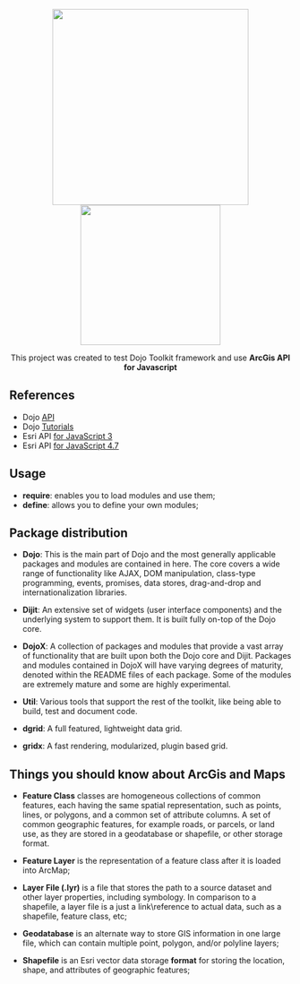 <p align="center">
  <img src="https://github.com/jvlessa/Dojo-Toolkit-w--ArcGIS-for-JavaScript/blob/master/images/dojo.png" width="350">
  <img src="https://github.com/jvlessa/Dojo-Toolkit-w--ArcGIS-for-JavaScript/blob/master/images/esrijs.png" width="250">
</p>

<p align="center">This project was created to test Dojo Toolkit framework and use <b>ArcGis API for Javascript</b></p>

## References
* Dojo [API](https://dojotoolkit.org/api/)
* Dojo [Tutorials](https://dojotoolkit.org/documentation/#tutorials)
* Esri API [for JavaScript 3](https://developers.arcgis.com/javascript/3/jsapi/)
* Esri API [for JavaScript 4.7](https://developers.arcgis.com/javascript/latest/api-reference/index.html)


## Usage
* **require**: enables you to load modules and use them;
* **define**: allows you to define your own modules;

## Package distribution
* **Dojo**: 
This is the main part of Dojo and the most generally applicable packages and modules are contained in here. The core covers a wide range of functionality like AJAX, DOM manipulation, class-type programming, events, promises, data stores, drag-and-drop and internationalization libraries.

* **Dijit**: 
An extensive set of widgets (user interface components) and the underlying system to support them. It is built fully on-top of the Dojo core.

* **DojoX**: 
A collection of packages and modules that provide a vast array of functionality that are built upon both the Dojo core and Dijit. Packages and modules contained in DojoX will have varying degrees of maturity, denoted within the README files of each package. Some of the modules are extremely mature and some are highly experimental.

* **Util**: 
Various tools that support the rest of the toolkit, like being able to build, test and document code.

* **dgrid**: 
A full featured, lightweight data grid.

* **gridx**: 
A fast rendering, modularized, plugin based grid.

## Things you should know about ArcGis and Maps
* **Feature Class** classes are homogeneous collections of common features, each having the same spatial representation, such as points, lines, or polygons, and a common set of attribute columns. A set of common geographic features, for example roads, or parcels, or land use, as they are stored in a geodatabase or shapefile, or other storage format. 

* **Feature Layer** is the representation of a feature class after it is loaded into ArcMap;

* **Layer File (.lyr)** is a file that stores the path to a source dataset and other layer properties, including symbology. In comparison to a shapefile, a layer file is a just a link\reference to actual data, such as a shapefile, feature class, etc;

* **Geodatabase** is an alternate way to store GIS information in one large file, which can contain multiple point, polygon, and/or polyline layers;

* **Shapefile** is an Esri vector data storage **format** for storing the location, shape, and attributes of geographic features;
